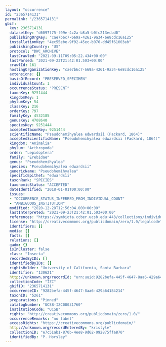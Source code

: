 ```yaml
---
layout: "occurrence"
id: "2365714131"
permalink: "/2365714131"
gbif:
  key: 2365714131
  datasetKey: "d6097f75-f99e-4c2a-b8a5-b0fc213ecbd0"
  publishingOrgKey: "cae7b6c7-669a-4261-9a34-6e8cdc16a125"
  installationKey: "4ec55ebe-9f92-45ec-b076-dd45f61003ab"
  publishingCountry: "US"
  protocol: "DWC_ARCHIVE"
  lastCrawled: "2021-09-11T09:05:22.434+00:00"
  lastParsed: "2021-09-23T21:42:01.503+00:00"
  crawlId: 161
  hostingOrganizationKey: "cae7b6c7-669a-4261-9a34-6e8cdc16a125"
  extensions: {}
  basisOfRecord: "PRESERVED_SPECIMEN"
  individualCount: 1
  occurrenceStatus: "PRESENT"
  taxonKey: 9251444
  kingdomKey: 1
  phylumKey: 54
  classKey: 216
  orderKey: 797
  familyKey: 4532185
  genusKey: 4708640
  speciesKey: 9251444
  acceptedTaxonKey: 9251444
  scientificName: "Pseudohemihyalea edwardsii (Packard, 1864)"
  acceptedScientificName: "Pseudohemihyalea edwardsii (Packard, 1864)"
  kingdom: "Animalia"
  phylum: "Arthropoda"
  order: "Lepidoptera"
  family: "Erebidae"
  genus: "Pseudohemihyalea"
  species: "Pseudohemihyalea edwardsii"
  genericName: "Pseudohemihyalea"
  specificEpithet: "edwardsii"
  taxonRank: "SPECIES"
  taxonomicStatus: "ACCEPTED"
  dateIdentified: "2018-01-01T00:00:00"
  issues:
  - "OCCURRENCE_STATUS_INFERRED_FROM_INDIVIDUAL_COUNT"
  - "AMBIGUOUS_INSTITUTION"
  modified: "2020-12-28T12:56:04.000+00:00"
  lastInterpreted: "2021-09-23T21:42:01.503+00:00"
  references: "https://symbiota.ccber.ucsb.edu:443/collections/individual/index.php?occid=130621"
  license: "http://creativecommons.org/publicdomain/zero/1.0/legalcode"
  identifiers: []
  media: []
  facts: []
  relations: []
  gadm: {}
  isInCluster: false
  class: "Insecta"
  recordedByIDs: []
  identifiedByIDs: []
  rightsHolder: "University of California, Santa Barbara"
  identifier: "130621"
  http://unknown.org/recordId: "urn:uuid:9282befa-445f-4647-8aa6-429a64184214"
  collectionCode: "IZC"
  gbifID: "2365714131"
  occurrenceID: "9282befa-445f-4647-8aa6-429a64184214"
  taxonID: "5261"
  preparations: "Pinned"
  catalogNumber: "UCSB-IZC00031760"
  institutionCode: "UCSB"
  rights: "http://creativecommons.org/publicdomain/zero/1.0/"
  occurrenceRemarks: "no label"
  accessRights: "https://creativecommons.org/publicdomain/"
  http://unknown.org/recordEnteredBy: "kristyle"
  collectionID: "e7c51ab1-870b-4ee8-9d62-092875ffa870"
  identifiedBy: "P. Horsley"
---
```

